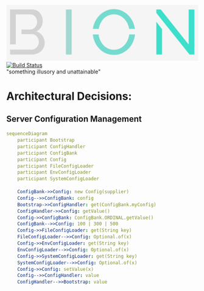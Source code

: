 ![Logo](./docs/logo.png)
[![Build Status](https://travis-ci.org/HasseNasse/bion.svg?branch=master)](https://travis-ci.org/HasseNasse/bion)  
"something illusory and unattainable"

# Architectural Decisions:
## Server Configuration Management 
  ```yaml
  sequenceDiagram  
      participant Bootstrap  
      participant ConfigHandler  
      participant ConfigBank  
      participant Config  
      participant FileConfigLoader  
      participant EnvConfigLoader  
      participant SystemConfigLoader

      ConfigBank->>Config: new Config(supplier)
      Config-->>ConfigBank: config
      Bootstrap->>ConfigHandler: get(ConfigBank.myConfig)
      ConfigHandler->>Config: getValue()
      Config->>ConfigBank: ConfigBank.ORDINAL.getValue()
      ConfigBank-->>Config: 100 | 300 | 500
      Config->>FileConfigLoader: get(String key)
      FileConfigLoader-->>Config: Optional.of(x)
      Config->>EnvConfigLoader: get(String key)
      EnvConfigLoader-->>Config: Optional.of(x)
      Config->>SystemConfigLoader: get(String key)
      SystemConfigLoader-->>Config: Optional.of(x)
      Config->>Config: setValue(x)
      Config-->>ConfigHandler: value
      ConfigHandler-->>Bootstrap: value
  ```
